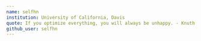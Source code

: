 ```yaml
---
name: selfhn
institution: University of California, Davis
quote: If you optimize everything, you will always be unhappy. - Knuth
github_user: selfhn
---
```

